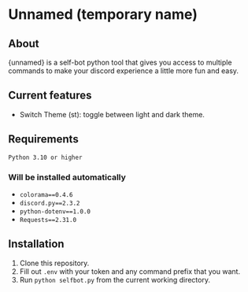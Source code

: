 # Unnamed (temporary name)

## About
{unnamed} is a self-bot python tool that gives you access to multiple commands to make your discord experience a little more fun and easy.

## Current features
- Switch Theme (st): toggle between light and dark theme.

## Requirements
`Python 3.10 or higher`

### Will be installed automatically
- `colorama==0.4.6`
- `discord.py==2.3.2`
- `python-dotenv==1.0.0`
- `Requests==2.31.0`



## Installation    
1. Clone this repository.
2. Fill out `.env` with your token and any command prefix that you want.
3. Run `python selfbot.py` from the current working directory.